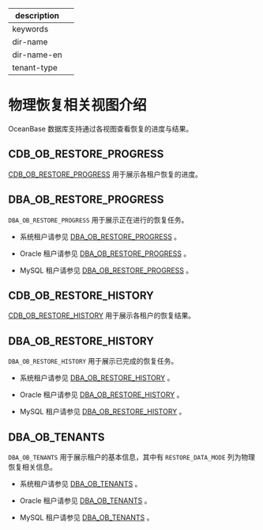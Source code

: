 |description||
|---|---|
|keywords||
|dir-name||
|dir-name-en||
|tenant-type||

# 物理恢复相关视图介绍

OceanBase 数据库支持通过各视图查看恢复的进度与结果。

## CDB_OB_RESTORE_PROGRESS

[CDB_OB_RESTORE_PROGRESS](../../../700.reference/700.system-views/300.system-view-of-sys-tenant/200.dictionary-view-of-sys-tenant/10400.o-cdb_ob_restore_progress-of-sys-tenant.md) 用于展示各租户恢复的进度。

## DBA_OB_RESTORE_PROGRESS

`DBA_OB_RESTORE_PROGRESS` 用于展示正在进行的恢复任务。

* 系统租户请参见 [DBA_OB_RESTORE_PROGRESS](../../../700.reference/700.system-views/300.system-view-of-sys-tenant/200.dictionary-view-of-sys-tenant/21200.o-dba_ob_restore_progress-of-sys-tenant.md) 。

* Oracle 租户请参见 [DBA_OB_RESTORE_PROGRESS](../../../700.reference/700.system-views/500.system-view-of-oracle-mode/200.dictionary-view-of-oracle-mode/14900.dba_ob_restore_progress-of-oracle-mode.md) 。

* MySQL 租户请参见 [DBA_OB_RESTORE_PROGRESS](../../../700.reference/700.system-views/400.system-view-of-mysql-mode/200.dictionary-view-of-mysql-mode/10900.o-dba_ob_restore_progress-of-mysql-mode.md) 。

## CDB_OB_RESTORE_HISTORY

[CDB_OB_RESTORE_HISTORY](../../../700.reference/700.system-views/300.system-view-of-sys-tenant/200.dictionary-view-of-sys-tenant/10300.o-cdb_ob_restore_history-of-sys-tenant.md) 用于展示各租户的恢复结果。

## DBA_OB_RESTORE_HISTORY

`DBA_OB_RESTORE_HISTORY` 用于展示已完成的恢复任务。

* 系统租户请参见 [DBA_OB_RESTORE_HISTORY](../../../700.reference/700.system-views/300.system-view-of-sys-tenant/200.dictionary-view-of-sys-tenant/21100.o-dba_ob_restore_history-of-sys-tenant.md) 。

* Oracle 租户请参见 [DBA_OB_RESTORE_HISTORY](../../../700.reference/700.system-views/500.system-view-of-oracle-mode/200.dictionary-view-of-oracle-mode/14900.dba_ob_restore_history-of-oracle-mode.md) 。

* MySQL 租户请参见 [DBA_OB_RESTORE_HISTORY](../../../700.reference/700.system-views/400.system-view-of-mysql-mode/200.dictionary-view-of-mysql-mode/10900.o-dba_ob_restore_history-of-mysql-mode.md) 。

## DBA_OB_TENANTS

`DBA_OB_TENANTS` 用于展示租户的基本信息，其中有 `RESTORE_DATA_MODE` 列为物理恢复相关信息。

* 系统租户请参见 [DBA_OB_TENANTS](../../../700.reference/700.system-views/300.system-view-of-sys-tenant/200.dictionary-view-of-sys-tenant/23100.o-dba_ob_tenants-of-sys-tenant.md) 。

* Oracle 租户请参见 [DBA_OB_TENANTS](../../../700.reference/700.system-views/500.system-view-of-oracle-mode/200.dictionary-view-of-oracle-mode/16200.dba_ob_tenants-oracle.md) 。

* MySQL 租户请参见 [DBA_OB_TENANTS](../../../700.reference/700.system-views/400.system-view-of-mysql-mode/200.dictionary-view-of-mysql-mode/12300.o-dba_ob_tenants-of-mysql-mode.md) 。
